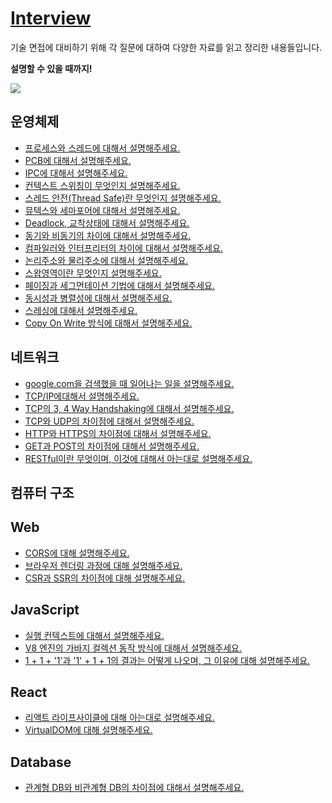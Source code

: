 # [Interview](https://bttb-interview.vercel.app/docs/intro)

기술 면접에 대비하기 위해 각 질문에 대하여 다양한 자료를 읽고 정리한 내용들입니다.

**설명할 수 있을 때까지!**

<a href="https://github.com/back-to-the-basic/interview/graphs/contributors">
  <img src="https://contrib.rocks/image?repo=back-to-the-basic/interview" />
</a>

## 운영체제

- [프로세스와 스레드에 대해서 설명해주세요.](https://bttb-interview.vercel.app/docs/operating-system/%EB%A9%B4%EC%A0%91/%ED%94%84%EB%A1%9C%EC%84%B8%EC%8A%A4%EC%99%80%20%EC%8A%A4%EB%A0%88%EB%93%9C%EC%9D%98%20%EC%B0%A8%EC%9D%B4%EC%97%90%20%EB%8C%80%ED%95%B4%EC%84%9C%20%EC%84%A4%EB%AA%85%ED%95%B4%EC%A3%BC%EC%84%B8%EC%9A%94)
- [PCB에 대해서 설명해주세요.]()
- [IPC에 대해서 설명해주세요.](https://bttb-interview.vercel.app/docs/operating-system/%EB%A9%B4%EC%A0%91/IPC%EC%97%90%20%EB%8C%80%ED%95%B4%EC%84%9C%20%EC%84%A4%EB%AA%85%ED%95%B4%EC%A3%BC%EC%84%B8%EC%9A%94)
- [컨텍스트 스위칭이 무엇인지 설명해주세요.]()
- [스레드 안전(Thread Safe)란 무엇인지 설명해주세요.]()
- [뮤텍스와 세마포어에 대해서 설명해주세요.]()
- [Deadlock, 교착상태에 대해서 설명해주세요.]()
- [동기와 비동기의 차이에 대해서 설명해주세요.]()
- [컴파일러와 인터프리터의 차이에 대해서 설명해주세요.]()
- [논리주소와 물리주소에 대해서 설명해주세요.]()
- [스왑영역이란 무엇인지 설명해주세요.]()
- [페이징과 세그먼테이션 기법에 대해서 설명해주세요.]()
- [동시성과 병렬성에 대해서 설명해주세요.]()
- [스레싱에 대해서 설명해주세요.]()
- [Copy On Write 방식에 대해서 설명해주세요.]()

## 네트워크

- [google.com을 검색했을 때 일어나는 일을 설명해주세요.]()
- [TCP/IP에대해서 설명해주세요.]()
- [TCP의 3, 4 Way Handshaking에 대해서 설명해주세요.](https://bttb-interview.vercel.app/docs/network/3,4%20Way%20Handshaking)
- [TCP와 UDP의 차이점에 대해서 설명해주세요.]()
- [HTTP와 HTTPS의 차이점에 대해서 설명해주세요.]()
- [GET과 POST의 차이점에 대해서 설명해주세요.]()
- [RESTful이란 무엇이며, 이것에 대해서 아는대로 설명해주세요.]()

## 컴퓨터 구조

## Web

- [CORS에 대해 설명해주세요.]()
- [브라우저 렌더링 과정에 대해 설명해주세요.]()
- [CSR과 SSR의 차이점에 대해 설명해주세요.]()

## JavaScript

- [실행 컨텍스트에 대해서 설명해주세요.]()
- [V8 엔진의 가바지 컬렉션 동작 방식에 대해서 설명해주세요.]()
- [1 + 1 + '1'과 '1' + 1 + 1의 결과는 어떻게 나오며, 그 이유에 대해 설명해주세요.]()

## React

- [리액트 라이프사이클에 대해 아는대로 설명해주세요.]()
- [VirtualDOM에 대해 설명해주세요.]()

## Database

- [관계형 DB와 비관계형 DB의 차이점에 대해서 설명해주세요.]()
